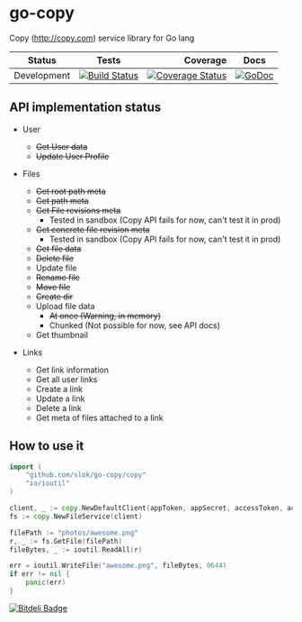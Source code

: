 go-copy
=======

Copy (http://copy.com) service library for Go lang

| Status        | Tests                                                                                                                   | Coverage                                                                                                                                 | Docs
| :-------------: |:-----------------------------------------------------------------------------------------------------------------------:| ----------------------------------------------------------------------------------------------------------------------------------------:|:----------------------------------------------------------------------------------------------------------------------------------------:|
| Development   | [![Build Status](https://drone.io/github.com/slok/go-copy/status.png)](https://drone.io/github.com/slok/go-copy/latest) | [![Coverage Status](https://coveralls.io/repos/slok/go-copy/badge.png?branch=master)](https://coveralls.io/r/slok/go-copy?branch=master) | [![GoDoc](http://godoc.org/github.com/slok/go-copy/copy?status.png)](http://godoc.org/github.com/slok/go-copy/copy)



API implementation status
-------------------------

* User
    * ~~Get User data~~
    * ~~Update User Profile~~

* Files
    * ~~Get root path meta~~
    * ~~Get path meta~~
    * ~~Get File revisions meta~~
        * Tested in sandbox (Copy API fails for now, can't test it in prod)
    * ~~Get concrete file revision meta~~
        * Tested in sandbox (Copy API fails for now, can't test it in prod)
    * ~~Get file data~~
    * ~~Delete file~~
    * Update file
    * ~~Rename file~~
    * ~~Move file~~
    * ~~Create dir~~
    * Upload file data
        * ~~At once (Warning, in memory)~~
        * Chunked (Not possible for now, see API docs)
    * Get thumbnail

* Links
    * Get link information
    * Get all user links
    * Create a link
    * Update a link
    * Delete a link
    * Get meta of files attached to a link

How to use it
-------------

```go
import (
    "github.com/slok/go-copy/copy"
    "io/ioutil"
)

client, _ := copy.NewDefaultClient(appToken, appSecret, accessToken, accessSecret)
fs := copy.NewFileService(client)

filePath := "photos/awesome.png"
r, _ := fs.GetFile(filePath)
fileBytes, _ := ioutil.ReadAll(r)

err = ioutil.WriteFile("awesome.png", fileBytes, 0644)
if err != nil {
    panic(err)
}
```


[![Bitdeli Badge](https://d2weczhvl823v0.cloudfront.net/slok/go-copy/trend.png)](https://bitdeli.com/free "Bitdeli Badge")

